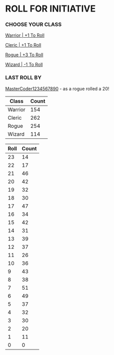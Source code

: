 # ROLL FOR INITIATIVE
### CHOOSE YOUR CLASS

[Warrior | +1 To Roll](https://github.com/benjaminsampica/benjaminsampica/issues/new?title=roll%7Cwarrior&body=Just+click+%27Submit+new+issue%27.)

[Cleric | +1 To Roll](https://github.com/benjaminsampica/benjaminsampica/issues/new?title=roll%7Ccleric&body=Just+click+%27Submit+new+issue%27.)

[Rogue | +3 To Roll](https://github.com/benjaminsampica/benjaminsampica/issues/new?title=roll%7Crogue&body=Just+click+%27Submit+new+issue%27.)

[Wizard | -1 To Roll](https://github.com/benjaminsampica/benjaminsampica/issues/new?title=roll%7Cwizard&body=Just+click+%27Submit+new+issue%27.)
### LAST ROLL BY
[MasterCoder1234567890](https://www.github.com/MasterCoder1234567890) - as a rogue rolled a 20!

|Class|Count|
|-|-|
|Warrior|154|
|Cleric|262|
|Rogue|254|
|Wizard|114|

|Roll|Count|
|-|-|
|23|14
|22|17
|21|46
|20|42
|19|32
|18|30
|17|47
|16|34
|15|42
|14|31
|13|39
|12|37
|11|26
|10|36
|9|43
|8|38
|7|51
|6|49
|5|37
|4|32
|3|30
|2|20
|1|11
|0|0
